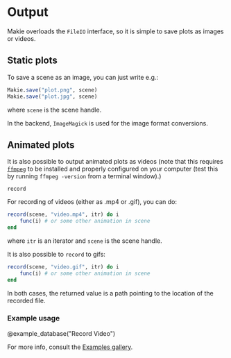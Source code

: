 # Output

Makie overloads the `FileIO` interface, so it is simple to save plots as images or videos.


## Static plots

To save a scene as an image, you can just write e.g.:

```julia
Makie.save("plot.png", scene)
Makie.save("plot.jpg", scene)
```

where `scene` is the scene handle.

In the backend, `ImageMagick` is used for the image format conversions.


## Animated plots

It is also possible to output animated plots as videos (note that this requires [`ffmpeg`](https://ffmpeg.org/) to be installed and properly configured on your computer (test this by running `ffmpeg -version` from a terminal window).)

```@docs
record
```

For recording of videos (either as .mp4 or .gif), you can do:
```julia
record(scene, "video.mp4", itr) do i
    func(i) # or some other animation in scene
end
```

where `itr` is an iterator and `scene` is the scene handle.

It is also possible to `record` to gifs:
```julia
record(scene, "video.gif", itr) do i
    func(i) # or some other animation in scene
end
```

In both cases, the returned value is a path pointing to the location of the recorded file.


### Example usage

@example_database("Record Video")

For more info, consult the [Examples gallery](@ref).
